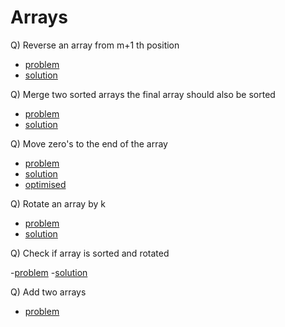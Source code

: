 # Arrays

Q) Reverse an array from m+1 th position

- [problem](https://www.youtube.com/redirect?event=video_description&redir_token=QUFFLUhqbHZ0alZpTnFYTVc2ZGNEckN4RElEanBKblZPQXxBQ3Jtc0tsRHBEdnhIR3BJeGNveHl5LVRVZFhXMEdNRnNscTNseHZYdnliQVJIbXdwU1g1emRsMnJlakstUTVNYkZWVU9wSzRPb1RaenA2VVBMY1ZpTUxmczZpMFZwMWFjVUN3QldNeU1sR1dUQzVUR2Q2NWpUdw&q=https%3A%2F%2Fbit.ly%2F3EOyAFz&v=MPvr-LmaZmA)
- [solution](https://www.codingninjas.com/codestudio/problems/reverse-the-array_1262298?utm_source=youtube&utm_medium=affiliate&utm_campaign=love_babbar_codestudio3&leftPanelTab=1)

Q) Merge two sorted arrays the final array should also be sorted

- [problem](https://www.youtube.com/redirect?event=video_description&redir_token=QUFFLUhqa1ZoMTNTVDZzcjNtMFc1OVBMRmlHQ2Zid20zUXxBQ3Jtc0tsZDRlS3VpZDV5RjkyQWJGMTN3dTAwWmU4akJKNHEyM2IxLU5zY0l4S0tKSWlEN3NtSGNlSUlfQWRLNU1BZEhQTF8xMEtiSlI0dVQ2V092YkZEUE5sOTZRNWR0OGNiUDZCT2JTek51dldrQmpoaWI4Zw&q=https%3A%2F%2Fleetcode.com%2Fproblems%2Fmerge-sorted-array%2F&v=MPvr-LmaZmA)
- [solution](https://leetcode.com/problems/merge-sorted-array/submissions/975417743/)

Q) Move zero's to the end of the array

- [problem](https://www.youtube.com/redirect?event=video_description&redir_token=QUFFLUhqbUh6aUhKcDFyQ3ZBQWJoUlQ5Z2d1Vm1pWm1vd3xBQ3Jtc0tuaXIwZ3B2bVFYc3l6YWhCdkNPOXA3bUlrSG1DSjZuSmVfMDB4NU9ndmJTRkc0X2ZISzBfdDBOS3dxSEtLZWZyZEFZRGRwNGpNRkl5ZnJhWWs3Y05sTzFXUU94RzRvTl81QV94TzZJd2tEUVh0Y21Rbw&q=https%3A%2F%2Fleetcode.com%2Fproblems%2Fmove-zeroes%2F&v=MPvr-LmaZmA)
- [solution](https://leetcode.com/problems/move-zeroes/submissions/975426730/)
- [optimised](https://leetcode.com/problems/move-zeroes/submissions/975425678/)

Q) Rotate an array by k

- [problem](https://leetcode.com/problems/rotate-array/)
- [solution](https://leetcode.com/problems/rotate-array/submissions/976431778/)

Q) Check if array is sorted and rotated

-[problem](https://leetcode.com/problems/check-if-array-is-sorted-and-rotated/)
-[solution](https://leetcode.com/problems/check-if-array-is-sorted-and-rotated/submissions/976444120/)

Q) Add two arrays

- [problem](https://www.youtube.com/redirect?event=video_description&redir_token=QUFFLUhqa2x1eW1xNUx4Z1R6ajVDOWdnal9TSEl0TDNGUXxBQ3Jtc0tsOTZQQm1hUURuWmpXeG1qdGxMNVVqeFNEOXk3VXR2TGs2RlpCTDJNZzNvclpBR09LSE1pYVduODNPdkpWU2JZeFNlRWFUMGdldzYxRHpwRU05RUNCS2NXWDVpSk0yTzVJejgyeDBnOWd0bkRSRUUxNA&q=https%3A%2F%2Fbit.ly%2F3DXfsDZ&v=Z7_nMTHROZo)
